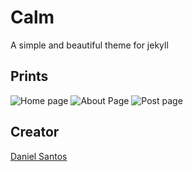 # Calm

A simple and beautiful theme for jekyll

## Prints

![Home page](https://i.imgur.com/2bTiwar.jpg)
![About Page](https://i.imgur.com/Ffz04ap.png)
![Post page](https://i.imgur.com/2wrUGsF.jpg)

## Creator

[Daniel Santos](https://github.com/danielsclet)
